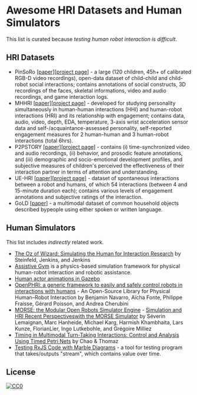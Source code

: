 # Awesome HRI Datasets and Human Simulators

This list is curated because _testing human robot interaction is difficult_.

## HRI Datasets

- PinSoRo [[paper]](https://journals.plos.org/plosone/article?id=10.1371/journal.pone.0205999)[[project page]](https://freeplay-sandbox.github.io/) - a large (120 children, 45h+ of calibrated RGB-D video recordings), open-data dataset of child-child and child-robot social interactions; contains annotations of social constructs, 3D recordings of the faces, skeletal informations, video and audio recordings, and game interaction logs.
- MHHRI [[paper]](https://ieeexplore.ieee.org/document/8003432)[[project page]](https://www.cl.cam.ac.uk/research/rainbow/projects/mhhri/) - developed for studying personality simultaneously in human-human interactions (HHI) and human-robot interactions (HRI) and its relationship with engagement; contains data, audio, video, depth, EDA, temperature, 3-axis wrist acceleration sensor data and self-/acquaintance-assessed personality, self-reported engagement measures for 2 human-human and 3 human-robot interactions (total 6hrs).
- P2PSTORY [[paper]](https://dl.acm.org/doi/pdf/10.1145/3173574.3174008)[[project page]](https://www.media.mit.edu/projects/p2pstory/overview/) - contains (i) time-synchronized video and audio recordings, (ii) behavior, and prosodic feature annotations, and (iii) demographic and socio-emotional development profiles, and subjective measures of children's perceived the effectiveness of their interaction partner in terms of attention and understanding.
- UE-HRI [[paper]](https://dl.acm.org/doi/pdf/10.1145/3136755.3136814)[[project page]](http://www.tsi.telecom-paristech.fr/aao/en/2017/05/18/ue-hri-dataset/) - dataset of spontaneous interactions between a robot and humans, of which 54 interactions (between 4 and 15-minute duration each); contains various levels of engagement annotations and subjective ratings of the interaction.
- GoLD [[paper]](https://arxiv.org/pdf/2007.14987.pdf) - a multimodal dataset of common household objects described bypeople using either spoken or written language.

## Human Simulators

This list includes _indirectly_ related work.

- [The Oz of Wizard: Simulating the Human for Interaction Research](https://dl.acm.org/doi/pdf/10.1145/1514095.1514115) by Steinfeld, Jenkins, and Jenkins
- [Assistive Gym](https://github.com/Healthcare-Robotics/assistive-gym) is a physics-based simulation framework for physical human-robot interaction and robotic assistance.
- [Human actor animations in Gazebo](http://gazebosim.org/tutorials?tut=actor)
- [OpenPHRI: a generic framework to easily and safely control robots in interactions with humans](https://github.com/open-phri/open-phri) - An Open-Source Library for Physical Human–Robot Interaction by Benjamin Navarro, Aïcha Fonte, Philippe Fraisse, Gérard Poisson, and Andrea Cherubini
- [MORSE: the Modular Open Robots Simulator Engine](https://github.com/morse-simulator/morse) - [Simulation and HRI Recent Perspectiveswith the MORSE Simulator](https://pub.uni-bielefeld.de/download/2685211/2702024) by Séverin Lemaignan, Marc Hanheide, Michael Karg, Harmish Khambhaita, Lars Kunze, FlorianLier, Ingo Lutkebohle, and Grégoire Milliez
- [Timing in Multimodal Turn-Taking Interactions: Control and Analysis Using Timed Petri Nets](https://dl.acm.org/doi/pdf/10.5898/JHRI.1.1.Chao) by Chao & Thomaz
- [Testing RxJS Code with Marble Diagrams](https://rxjs-dev.firebaseapp.com/guide/testing/marble-testing) - a tool for testing program that takes/outputs "stream", which contains value over time.

## License

[![CC0](https://licensebuttons.net/p/zero/1.0/88x31.png)](http://creativecommons.org/publicdomain/zero/1.0/)
